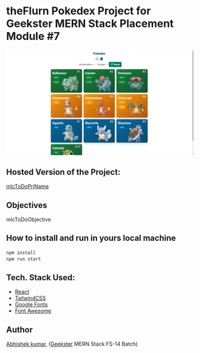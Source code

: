 # theFlurn Pokedex Project for Geekster MERN Stack Placement Module #7

![](thumbnail.png)

## Hosted Version of the Project:

[mlcToDoPrjName](https://mlcToDoPrjName.vercel.app/)

## Objectives

mlcToDoObjective

## How to install and run in yours local machine

```bash
npm install
npm run start
```

## Tech. Stack Used:

- [React](https://react.dev/)
- [TailwindCSS](https://tailwindcss.com/)
- [Google Fonts](https://fonts.google.com/)
- [Font Awesome](https://fontawesome.com/icons/)

## Author

[Abhishek kumar](https://www.linkedin.com/in/alex21c/), ([Geekster](https://geekster.in/) MERN Stack FS-14 Batch)
